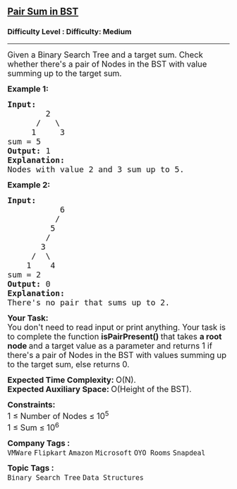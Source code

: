 <h2><a href="https://www.geeksforgeeks.org/problems/find-a-pair-with-given-target-in-bst/1?page=1&difficulty=Medium&status=unsolved&sortBy=submissions">Pair Sum in BST</a></h2><h3>Difficulty Level : Difficulty: Medium</h3><hr><div class="problems_problem_content__Xm_eO"><p><span style="font-size: 18px;">Given a Binary Search Tree and a target sum. Check whether there's a pair of Nodes in the BST with value summing up to the target sum.&nbsp;</span></p>
<p><span style="font-size: 18px;"><strong>Example 1:</strong></span></p>
<pre><span style="font-size: 18px;"><strong>Input:
&nbsp;       </strong>2
      /   \
&nbsp;    1     3
sum = 5
<strong>Output: </strong>1 
<strong>Explanation: </strong>
Nodes with value 2 and 3 sum up to 5.</span>
</pre>
<p><span style="font-size: 18px;"><strong>Example 2:</strong></span></p>
<pre><span style="font-size: 18px;"><strong>Input:
</strong>           6
&nbsp;         /    
&nbsp;        5     
&nbsp;       /
&nbsp;      3 
&nbsp;    /  \
&nbsp;   1    4
sum = 2
<strong>Output: </strong>0 
<strong>Explanation: </strong>
There's no pair that sums up to 2.
</span></pre>
<p><span style="font-size: 18px;"><strong>Your Task:</strong><br>You don't need to read input or print anything. Your task is to complete the function</span><span style="font-size: 18px;">&nbsp;<strong>isPairPresent()&nbsp;</strong>that takes <strong>a root node </strong>and a target value as a parameter and returns 1 if there's a pair of Nodes in the BST with values summing up to the target sum, else returns 0.&nbsp;</span></p>
<p><span style="font-size: 18px;"><strong>Expected Time Complexity:&nbsp;</strong>O(N).<br><strong>Expected Auxiliary Space:&nbsp;</strong>O(Height of the BST).</span></p>
<p><span style="font-size: 18px;"><strong>Constraints:</strong><br>1 ≤ Number of Nodes ≤ 10<sup>5</sup><br>1 ≤ Sum ≤ 10<sup>6</sup></span></p></div><p><span style=font-size:18px><strong>Company Tags : </strong><br><code>VMWare</code>&nbsp;<code>Flipkart</code>&nbsp;<code>Amazon</code>&nbsp;<code>Microsoft</code>&nbsp;<code>OYO Rooms</code>&nbsp;<code>Snapdeal</code>&nbsp;<br><p><span style=font-size:18px><strong>Topic Tags : </strong><br><code>Binary Search Tree</code>&nbsp;<code>Data Structures</code>&nbsp;